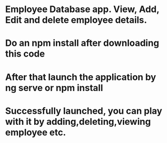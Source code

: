# Employee Database app. View, Add, Edit and delete employee details.
# Do an npm install after downloading this code
# After that launch the application by ng serve or npm install
# Successfully launched, you can play with it by adding,deleting,viewing employee etc.
